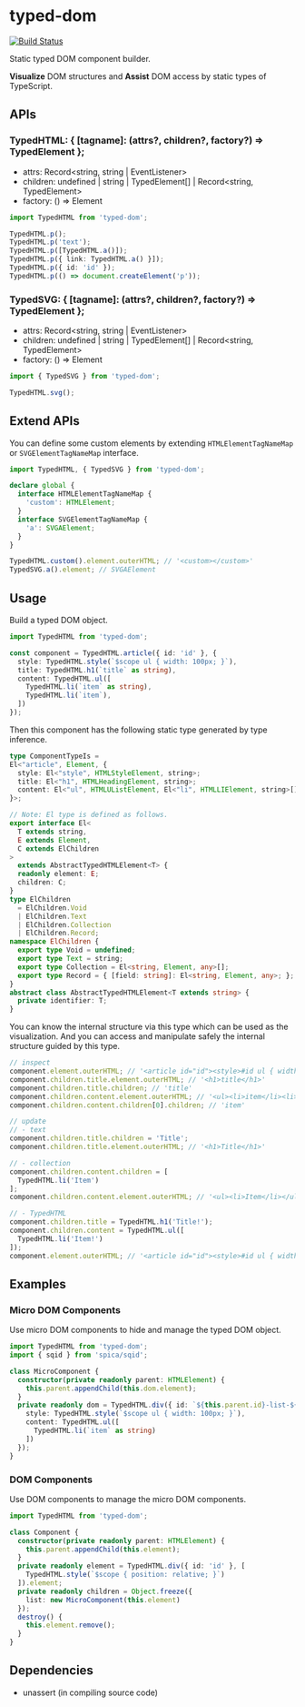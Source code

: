 # typed-dom

[![Build Status](https://travis-ci.org/falsandtru/typed-dom.svg?branch=master)](https://travis-ci.org/falsandtru/typed-dom)

Static typed DOM component builder.

**Visualize** DOM structures and **Assist** DOM access by static types of TypeScript.

## APIs

### TypedHTML: { [tagname]: (attrs?, children?, factory?) => TypedElement };

- attrs: Record<string, string | EventListener>
- children: undefined | string | TypedElement[] | Record<string, TypedElement>
- factory: () => Element

```ts
import TypedHTML from 'typed-dom';

TypedHTML.p();
TypedHTML.p('text');
TypedHTML.p([TypedHTML.a()]);
TypedHTML.p({ link: TypedHTML.a() }]);
TypedHTML.p({ id: 'id' });
TypedHTML.p(() => document.createElement('p'));
```

### TypedSVG: { [tagname]: (attrs?, children?, factory?) => TypedElement };

- attrs: Record<string, string | EventListener>
- children: undefined | string | TypedElement[] | Record<string, TypedElement>
- factory: () => Element

```ts
import { TypedSVG } from 'typed-dom';

TypedHTML.svg();
```

## Extend APIs

You can define some custom elements by extending `HTMLElementTagNameMap` or `SVGElementTagNameMap` interface.

```ts
import TypedHTML, { TypedSVG } from 'typed-dom';

declare global {
  interface HTMLElementTagNameMap {
    'custom': HTMLElement;
  }
  interface SVGElementTagNameMap {
    'a': SVGAElement;
  }
}

TypedHTML.custom().element.outerHTML; // '<custom></custom>'
TypedSVG.a().element; // SVGAElement
```

## Usage

Build a typed DOM object.

```ts
import TypedHTML from 'typed-dom';

const component = TypedHTML.article({ id: 'id' }, {
  style: TypedHTML.style(`$scope ul { width: 100px; }`),
  title: TypedHTML.h1(`title` as string),
  content: TypedHTML.ul([
    TypedHTML.li(`item` as string),
    TypedHTML.li(`item`),
  ])
});
```

Then this component has the following static type generated by type inference.

```ts
type ComponentTypeIs =
El<"article", Element, {
  style: El<"style", HTMLStyleElement, string>;
  title: El<"h1", HTMLHeadingElement, string>;
  content: El<"ul", HTMLUListElement, El<"li", HTMLLIElement, string>[]>;
}>;

// Note: El type is defined as follows.
export interface El<
  T extends string,
  E extends Element,
  C extends ElChildren
>
  extends AbstractTypedHTMLElement<T> {
  readonly element: E;
  children: C;
}
type ElChildren
  = ElChildren.Void
  | ElChildren.Text
  | ElChildren.Collection
  | ElChildren.Record;
namespace ElChildren {
  export type Void = undefined;
  export type Text = string;
  export type Collection = El<string, Element, any>[];
  export type Record = { [field: string]: El<string, Element, any>; };
}
abstract class AbstractTypedHTMLElement<T extends string> {
  private identifier: T;
}
```

You can know the internal structure via this type which can be used as the visualization.
And you can access and manipulate safely the internal structure guided by this type.

```ts
// inspect
component.element.outerHTML; // '<article id="id"><style>#id ul { width: 100px; }</style><h1>title</h1><ul><li>item</li><li>item</li></ul></article>'
component.children.title.element.outerHTML; // '<h1>title</h1>'
component.children.title.children; // 'title'
component.children.content.element.outerHTML; // '<ul><li>item</li><li>item</li></ul>'
component.children.content.children[0].children; // 'item'

// update
// - text
component.children.title.children = 'Title';
component.children.title.element.outerHTML; // '<h1>Title</h1>'

// - collection
component.children.content.children = [
  TypedHTML.li('Item')
];
component.children.content.element.outerHTML; // '<ul><li>Item</li></ul>'

// - TypedHTML
component.children.title = TypedHTML.h1('Title!');
component.children.content = TypedHTML.ul([
  TypedHTML.li('Item!')
]);
component.element.outerHTML; // '<article id="id"><style>#id ul { width: 100px; }</style><h1>Title!</h1><ul><li>Item!</li></ul></article>'
```

## Examples

### Micro DOM Components

Use micro DOM components to hide and manage the typed DOM object.

```ts
import TypedHTML from 'typed-dom';
import { sqid } from 'spica/sqid';

class MicroComponent {
  constructor(private readonly parent: HTMLElement) {
    this.parent.appendChild(this.dom.element);
  }
  private readonly dom = TypedHTML.div({ id: `${this.parent.id}-list-${sqid()}` }, {
    style: TypedHTML.style(`$scope ul { width: 100px; }`),
    content: TypedHTML.ul([
      TypedHTML.li(`item` as string)
    ])
  });
}
```

### DOM Components

Use DOM components to manage the micro DOM components.

```ts
import TypedHTML from 'typed-dom';

class Component {
  constructor(private readonly parent: HTMLElement) {
    this.parent.appendChild(this.element);
  }
  private readonly element = TypedHTML.div({ id: 'id' }, [
    TypedHTML.style(`$scope { position: relative; }`)
  ]).element;
  private readonly children = Object.freeze({
    list: new MicroComponent(this.element)
  });
  destroy() {
    this.element.remove();
  }
}
```

## Dependencies

- unassert (in compiling source code)
